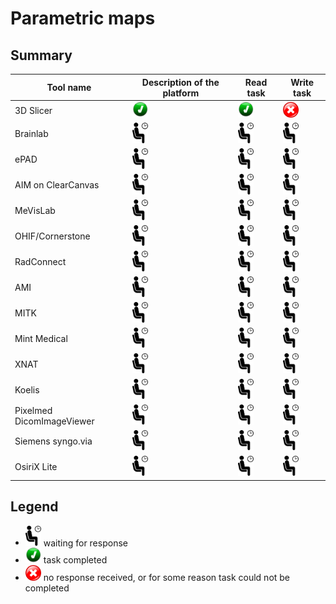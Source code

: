 # Parametric maps
## Summary

| Tool name | Description of the platform| Read task | Write task |
| -- | -- | -- | -- |
| 3D Slicer | <img src="../images/done.png" width=25> | <img src="../images/done.png" width=25> | <img src="../images/failed.png" width=25> |
| Brainlab | <img src="../images/waiting.png" width=25> | <img src="../images/waiting.png" width=25> | <img src="../images/waiting.png" width=25> |
| ePAD | <img src="../images/waiting.png" width=25> | <img src="../images/waiting.png" width=25> | <img src="../images/waiting.png" width=25> |
| AIM on ClearCanvas | <img src="../images/waiting.png" width=25> | <img src="../images/waiting.png" width=25> | <img src="../images/waiting.png" width=25> |
| MeVisLab | <img src="../images/waiting.png" width=25> | <img src="../images/waiting.png" width=25> | <img src="../images/waiting.png" width=25> |
| OHIF/Cornerstone | <img src="../images/waiting.png" width=25> | <img src="../images/waiting.png" width=25> | <img src="../images/waiting.png" width=25> |
| RadConnect | <img src="../images/waiting.png" width=25> | <img src="../images/waiting.png" width=25> | <img src="../images/waiting.png" width=25> |
| AMI | <img src="../images/waiting.png" width=25> | <img src="../images/waiting.png" width=25> | <img src="../images/waiting.png" width=25> |
| MITK | <img src="../images/waiting.png" width=25> | <img src="../images/waiting.png" width=25> | <img src="../images/waiting.png" width=25> |
| Mint Medical | <img src="../images/waiting.png" width=25> | <img src="../images/waiting.png" width=25> | <img src="../images/waiting.png" width=25> |
| XNAT | <img src="../images/waiting.png" width=25> | <img src="../images/waiting.png" width=25> | <img src="../images/waiting.png" width=25> |
| Koelis | <img src="../images/waiting.png" width=25> | <img src="../images/waiting.png" width=25> | <img src="../images/waiting.png" width=25> |
| Pixelmed DicomImageViewer | <img src="../images/waiting.png" width=25> | <img src="../images/waiting.png" width=25> | <img src="../images/waiting.png" width=25> |
| Siemens syngo.via | <img src="../images/waiting.png" width=25> | <img src="../images/waiting.png" width=25> | <img src="../images/waiting.png" width=25> |
| OsiriX Lite | <img src="../images/waiting.png" width=25> | <img src="../images/waiting.png" width=25> | <img src="../images/waiting.png" width=25> |


## Legend

* <img src="../images/waiting.png" width=25> waiting for response
* <img src="../images/done.png" width=25> task completed
* <img src="../images/failed.png" width=25> no response received, or for some reason task could not be completed
